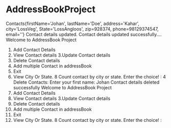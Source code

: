# AddressBookProject


Contacts{firstName='Johan', lastName='Doe', address='Kahar', city='LossVeg', State='LossAngloos', zip=928374, phone=98129374547, email=''}
Contact details updated.
Contact details updated successfully....
Welcome to AddressBook Project
1. Add Contact Details
2. View Contact details
3.Update Contact details
4. Delete Contact details
5. Add multiple Contact in addressBook
6. Exit 
7. View City Or State.
8 Count contact by city or state.
Enter the choice! :
4
Delete Contacts: 
Enter your first name: 
Johan
Contact details deleted successfully
Welcome to AddressBook Project
1. Add Contact Details
2. View Contact details
3.Update Contact details
4. Delete Contact details
5. Add multiple Contact in addressBook
6. Exit 
7. View City Or State.
8 Count contact by city or state.
Enter the choice! :
